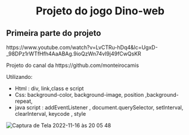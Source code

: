 <h1 align=center> Projeto do jogo Dino-web </h1>
<h2> Primeira parte do projeto </h2> 
<link> https://www.youtube.com/watch?v=LvCTRu-hDq4&lc=UgxD-_98DPz1rWTfHfh4AaABAg.9ioQzWn74vI9j49fCwQsKR </link>
<p> Projeto do canal da https://github.com/monteirocamis </p>

Utilizando:
- Html : div, link,class e script
- Css: background-color, background-image, position ,background-repeat, 
- java script : addEventListener , document.querySelector, setInterval, clearInterval, keycode , style





![Captura de Tela 2022-11-16 às 20 05 48](https://user-images.githubusercontent.com/26682838/202313769-03fccfc9-37ec-4ed5-bac5-01e2f7733701.png)
